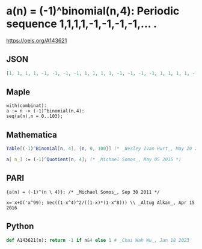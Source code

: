 # a\(n\) \= \(\-1\)^binomial\(n,4\): Periodic sequence 1,1,1,1,\-1,\-1,\-1,\-1,\.\.\. \.
https://oeis.org/A143621
## JSON
```JSON
[1, 1, 1, 1, -1, -1, -1, -1, 1, 1, 1, 1, -1, -1, -1, -1, 1, 1, 1, 1, -1, -1, -1, -1, 1, 1, 1, 1, -1, -1, -1, -1, 1, 1, 1, 1, -1, -1, -1, -1, 1, 1, 1, 1, -1, -1, -1, -1, 1, 1, 1, 1, -1, -1, -1, -1, 1, 1, 1, 1, -1, -1, -1, -1, 1, 1, 1, 1, -1, -1, -1, -1, 1, 1, 1, 1, -1, -1, -1, -1, 1, 1, 1, 1, -1]
```
## Maple
```Maple
with(combinat):
a := n -> (-1)^binomial(n,4):
seq(a(n),n = 0..103);
```
## Mathematica
```Mathematica
Table[(-1)^Binomial[n, 4], {n, 0, 100}] (* _Wesley Ivan Hurt_, May 20 2014 *)
```
```Mathematica
a[ n_] := (-1)^Quotient[n, 4]; (* _Michael Somos_, May 05 2015 *)
```
## PARI
```PARI
{a(n) = (-1)^(n \ 4)}; /* _Michael Somos_, Sep 30 2011 */
```
```PARI
x='x+O('x^99); Vec((1-x^4)^2/((1-x)*(1-x^8))) \\ _Altug Alkan_, Apr 15 2016
```
## Python
```Python
def A143621(n): return -1 if n&4 else 1 # _Chai Wah Wu_, Jan 18 2023
```
